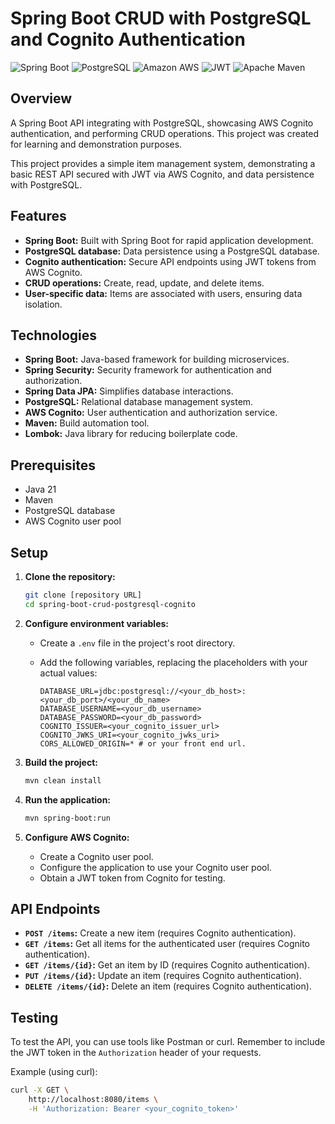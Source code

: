 # Spring Boot CRUD with PostgreSQL and Cognito Authentication
![Spring Boot](https://img.shields.io/badge/Spring_Boot-6DB33F?style=for-the-badge&logo=spring-boot&logoColor=white)
![PostgreSQL](https://img.shields.io/badge/PostgreSQL-316192?style=for-the-badge&logo=postgresql&logoColor=white)
![Amazon AWS](https://img.shields.io/badge/Amazon_AWS-FF9900?style=for-the-badge&logo=amazonaws&logoColor=white)
![JWT](https://img.shields.io/badge/JWT-000000?style=for-the-badge&logo=JSON%20web%20tokens&logoColor=white)
![Apache Maven](https://img.shields.io/badge/apache_maven-C71A36?style=for-the-badge&logo=apachemaven&logoColor=white)


## Overview

A Spring Boot API integrating with PostgreSQL, showcasing AWS Cognito authentication, and performing CRUD operations. This project was created for learning and demonstration purposes.

This project provides a simple item management system, demonstrating a basic REST API secured with JWT via AWS Cognito, and data persistence with PostgreSQL.

## Features

* **Spring Boot:** Built with Spring Boot for rapid application development.
* **PostgreSQL database:** Data persistence using a PostgreSQL database.
* **Cognito authentication:** Secure API endpoints using JWT tokens from AWS Cognito.
* **CRUD operations:** Create, read, update, and delete items.
* **User-specific data:** Items are associated with users, ensuring data isolation.

## Technologies

* **Spring Boot:** Java-based framework for building microservices.
* **Spring Security:** Security framework for authentication and authorization.
* **Spring Data JPA:** Simplifies database interactions.
* **PostgreSQL:** Relational database management system.
* **AWS Cognito:** User authentication and authorization service.
* **Maven:** Build automation tool.
* **Lombok:** Java library for reducing boilerplate code.

## Prerequisites

* Java 21
* Maven
* PostgreSQL database
* AWS Cognito user pool

## Setup

1.  **Clone the repository:**

    ```bash
    git clone [repository URL]
    cd spring-boot-crud-postgresql-cognito
    ```

2.  **Configure environment variables:**

    * Create a `.env` file in the project's root directory.
    * Add the following variables, replacing the placeholders with your actual values:

        ```properties
        DATABASE_URL=jdbc:postgresql://<your_db_host>:<your_db_port>/<your_db_name>
        DATABASE_USERNAME=<your_db_username>
        DATABASE_PASSWORD=<your_db_password>
        COGNITO_ISSUER=<your_cognito_issuer_url>
        COGNITO_JWKS_URI=<your_cognito_jwks_uri>
        CORS_ALLOWED_ORIGIN=* # or your front end url.
        ```

3.  **Build the project:**

    ```bash
    mvn clean install
    ```

4.  **Run the application:**

    ```bash
    mvn spring-boot:run
    ```

5.  **Configure AWS Cognito:**
    * Create a Cognito user pool.
    * Configure the application to use your Cognito user pool.
    * Obtain a JWT token from Cognito for testing.

## API Endpoints

* **`POST /items`:** Create a new item (requires Cognito authentication).
* **`GET /items`:** Get all items for the authenticated user (requires Cognito authentication).
* **`GET /items/{id}`:** Get an item by ID (requires Cognito authentication).
* **`PUT /items/{id}`:** Update an item (requires Cognito authentication).
* **`DELETE /items/{id}`:** Delete an item (requires Cognito authentication).

## Testing

To test the API, you can use tools like Postman or curl. Remember to include the JWT token in the `Authorization` header of your requests.

Example (using curl):

```bash
curl -X GET \
    http://localhost:8080/items \
    -H 'Authorization: Bearer <your_cognito_token>'
